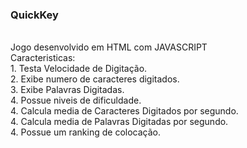 
<h3>QuickKey</h3><br>
Jogo desenvolvido em HTML com JAVASCRIPT <br>
Caracteristicas:<br>
1. Testa Velocidade de Digitação.<br>
2. Exibe numero de caracteres digitados.<br>
3. Exibe Palavras Digitadas.<br>
4. Possue niveis de dificuldade.<br>
4. Calcula media de Caracteres Digitados por segundo.<br>
4. Calcula media de Palavras Digitadas por segundo.<br>
4. Possue um ranking de colocação.<br>
